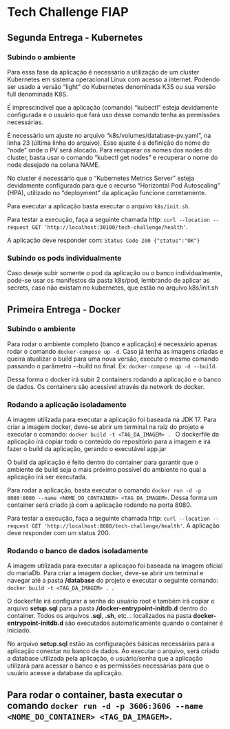 # Tech Challenge FIAP

## Segunda Entrega - Kubernetes

### Subindo o ambiente
Para essa fase da aplicação é necessário a utilização de um cluster Kubernetes em sistema operacional Linux com acesso a internet. Podendo ser usado a versão “light” do Kubernetes denominada K3S ou sua versão full denominada K8S.

É imprescindível que a aplicação (comando) “kubectl” esteja devidamente configurada e o usuário que fará uso desse comando tenha as permissões necessárias.

É necessário um ajuste no arquivo “k8s/volumes/database-pv.yaml”, na linha 23 (última linha do arquivo). Esse ajuste é a definição do nome do “node” onde o PV será alocado. Para recuperar os nomes dos nodes do cluster, basta usar o comando “kubectl get nodes” e recuperar o nome do node desejado na coluna NAME.

No cluster é necessário que o “Kubernetes Metrics Server” esteja devidamente configurado para que o recurso “Horizontal Pod Autoscaling” (HPA), utilizado no “deployment” da aplicação funcione corretamente.
    
Para executar a aplicação basta executar o arquivo `k8s/init.sh`.

Para testar a execução, faça a seguinte chamada http: `curl --location --request GET 'http://localhost:30100/tech-challenge/health'`.

A aplicação deve responder com:
`Status Code 200 {"status":"OK"}`

### Subindo os pods individualmente
Caso deseje subir somente o pod da aplicação ou o banco individualmente, pode-se usar os manifestos da pasta k8s/pod, lembrando de aplicar as secrets, caso não existam no kubernetes, que estão no arquivo k8s/init.sh


## Primeira Entrega - Docker

### Subindo o ambiente
Para rodar o ambiente completo (banco e aplicação) é necessário apenas rodar o comando `docker-compose up -d`.
Caso já tenha as imagens criadas e queira atualizar o build para uma nova versão, execute o mesmo comando passando o parâmetro --build no final. Ex: `docker-compose up -d --build`.

Dessa forma o docker irá subir 2 containers rodando a aplicação e o banco de dados. Os containers são acessível através da network do docker.

### Rodando a aplicação isoladamente
A imagem utilizada para executar a aplicação foi baseada na JDK 17. Para criar a imagem docker, deve-se abrir um terminal na raiz do projeto e executar o comando:
`docker build -t <TAG_DA_IMAGEM> . `
O dockerfile da aplicação irá copiar todo o conteúdo do repositório para a imagem e irá fazer o build da aplicação, gerando o executável app.jar

O build da aplicação é feito dentro do container para garantir que o ambiente de build seja o mais próximo possível do ambiente no qual a aplicação irá ser executada.

Para rodar a aplicação, basta executar o comando
`docker run -d -p 8080:8080 --name <NOME_DO_CONTAINER> <TAG_DA_IMAGEM>`.
Dessa forma um container será criado já com a aplicação rodando na porta 8080.

Para testar a execução, faça a seguinte chamada http:
`curl --location --request GET 'http://localhost:8080/tech-challenge/health'`.
A aplicação deve responder com um status 200.

### Rodando o banco de dados isoladamente
A imagem utilizada para executar a aplicaçao foi baseada na imagem oficial do mariaDb. Para criar a imagem docker, deve-se abrir um terminal e navegar até a pasta **/database** do projeto e executar o seguinte comando:
`docker build -t <TAG_DA_IMAGEM> . `.

O dockerfile irá configurar a senha do usuário root e também irá copiar o arquivo **setup.sql** para a pasta **/docker-entrypoint-initdb.d** dentro do container. Todos os arquivos **.sql**, **.sh**, etc... localizados na pasta **docker-entrypoint-initdb.d** são executados automaticamente quando o container é iniciado.

No arquivo **setup.sql** estão as configurações básicas necessárias para a aplicação conectar no banco de dados. Ao executar o arquivo, será criado a database utilizada pela aplicação, o usuário/senha que a aplicação utilizará para acessar o banco e as permissões necessárias para que o usuário acesse a database da aplicação.

Para rodar o container, basta executar o comando `docker run -d -p 3606:3606 --name <NOME_DO_CONTAINER> <TAG_DA_IMAGEM>`.
 - 